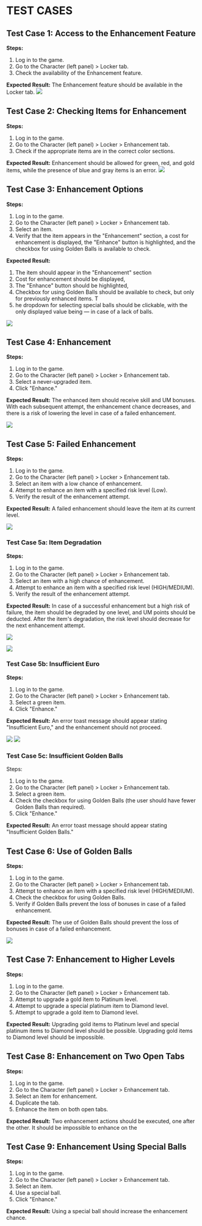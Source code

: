 
# TEST CASES

## Test Case 1: Access to the Enhancement Feature
**Steps:**

1. Log in to the game.
2. Go to the Character (left panel) > Locker tab.
3. Check the availability of the Enhancement feature.

**Expected Result:** The Enhancement feature should be available in the Locker tab.
<img src ="https://github.com/schwarzehund/FootballTeamGame/blob/main/images/image9.png">

## Test Case 2: Checking Items for Enhancement
**Steps:**

1. Log in to the game.
2. Go to the Character (left panel) > Locker > Enhancement tab.
3. Check if the appropriate items are in the correct color sections.

**Expected Result:** Enhancement should be allowed for green, red, and gold items, while the presence of blue and gray items is an error.
<img src ="https://github.com/schwarzehund/FootballTeamGame/blob/main/images/image2.png">

## Test Case 3: Enhancement Options
**Steps:**

1. Log in to the game.
2. Go to the Character (left panel) > Locker > Enhancement tab.
3. Select an item.
4. Verify that the item appears in the "Enhancement" section, a cost for enhancement is displayed, the "Enhance" button is highlighted, and the checkbox for using Golden Balls is available to check.

**Expected Result:** 
1. The item should appear in the "Enhancement" section
2. Cost for enhancement should be displayed, 
3. The "Enhance" button should be highlighted,
4. Checkbox for using Golden Balls should be available to check, but only for previously enhanced items. T
5. he dropdown for selecting special balls should be clickable, with the only displayed value being — in case of a lack of balls.

<img src ="https://github.com/schwarzehund/FootballTeamGame/blob/main/images/image8.png">

## Test Case 4: Enhancement
**Steps:**

1. Log in to the game.
2. Go to the Character (left panel) > Locker > Enhancement tab.
3. Select a never-upgraded item.
4. Click "Enhance."

**Expected Result:** The enhanced item should receive skill and UM bonuses. With each subsequent attempt, the enhancement chance decreases, and there is a risk of lowering the level in case of a failed enhancement.

<img src ="https://github.com/schwarzehund/FootballTeamGame/blob/main/images/image4.png">



## Test Case 5: Failed Enhancement
**Steps:**

1. Log in to the game.
2. Go to the Character (left panel) > Locker > Enhancement tab.
3. Select an item with a low chance of enhancement.
4. Attempt to enhance an item with a specified risk level (Low).
5. Verify the result of the enhancement attempt.

**Expected Result:** A failed enhancement should leave the item at its current level.

<img src ="https://github.com/schwarzehund/FootballTeamGame/blob/main/images/image5.png">

### Test Case 5a: Item Degradation
**Steps:**

1. Log in to the game.
2. Go to the Character (left panel) > Locker > Enhancement tab.
3. Select an item with a high chance of enhancement.
4. Attempt to enhance an item with a specified risk level (HIGH/MEDIUM).
5. Verify the result of the enhancement attempt.

**Expected Result:** In case of a successful enhancement but a high risk of failure, the item should be degraded by one level, and UM points should be deducted. After the item's degradation, the risk level should decrease for the next enhancement attempt.

<img src ="https://github.com/schwarzehund/FootballTeamGame/blob/main/images/image13.png" 
style= "display: inline-block; margin:0 auto; max-width; 300px" >

<img src ="https://github.com/schwarzehund/FootballTeamGame/blob/main/images/image11.png"
style= "display: inline-block; margin:0 auto; max-width; 300px" >

### Test Case 5b: Insufficient Euro
**Steps:**

1. Log in to the game.
2. Go to the Character (left panel) > Locker > Enhancement tab.
3. Select a green item.
4. Click "Enhance."

**Expected Result:** An error toast message should appear stating "Insufficient Euro," and the enhancement should not proceed.

<img src ="https://github.com/schwarzehund/FootballTeamGame/blob/main/images/image12.png">

<img src ="https://github.com/schwarzehund/FootballTeamGame/blob/main/images/image10.png">

### Test Case 5c: Insufficient Golden Balls
Steps:

1. Log in to the game.
2. Go to the Character (left panel) > Locker > Enhancement tab.
3. Select a green item.
4. Check the checkbox for using Golden Balls (the user should have fewer Golden Balls than required).
5. Click "Enhance."

**Expected Result:** An error toast message should appear stating "Insufficient Golden Balls."

## Test Case 6: Use of Golden Balls
**Steps:**

1. Log in to the game.
2. Go to the Character (left panel) > Locker > Enhancement tab.
3. Attempt to enhance an item with a specified risk level (HIGH/MEDIUM).
4. Check the checkbox for using Golden Balls.
5. Verify if Golden Balls prevent the loss of bonuses in case of a failed enhancement.

**Expected Result:** The use of Golden Balls should prevent the loss of bonuses in case of a failed enhancement.

<img src ="https://github.com/schwarzehund/FootballTeamGame/blob/main/images/image5.png">

## Test Case 7: Enhancement to Higher Levels
**Steps:**

1. Log in to the game.
2. Go to the Character (left panel) > Locker > Enhancement tab.
3. Attempt to upgrade a gold item to Platinum level.
4. Attempt to upgrade a special platinum item to Diamond level.
5. Attempt to upgrade a gold item to Diamond level.

**Expected Result:** Upgrading gold items to Platinum level and special platinum items to Diamond level should be possible. Upgrading gold items to Diamond level should be impossible.

## Test Case 8: Enhancement on Two Open Tabs
**Steps:**

1. Log in to the game.
2. Go to the Character (left panel) > Locker > Enhancement tab.
3. Select an item for enhancement.
4. Duplicate the tab.
5. Enhance the item on both open tabs.

**Expected Result:** Two enhancement actions should be executed, one after the other. It should be impossible to enhance on the

## Test Case 9: Enhancement Using Special Balls
**Steps:**

1. Log in to the game.
2. Go to the Character (left panel) > Locker > Enhancement tab.
3. Select an item.
4. Use a special ball.
5. Click "Enhance."

**Expected Result:** Using a special ball should increase the enhancement chance.
